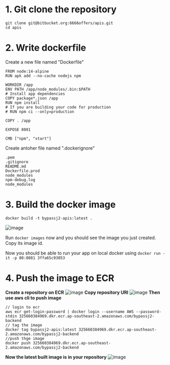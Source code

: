 # 1. Git clone the repository
```
git clone git@bitbucket.org:6666offers/apis.git
cd apis
```

# 2. Write dockerfile
Create a new file named "Dockerfile"
```
FROM node:14-alpine
RUN apk add --no-cache nodejs npm

WORKDIR /app
ENV PATH /app/node_modules/.bin:$PATH
# Install app dependencies
COPY package*.json /app
RUN npm install
# If you are building your code for production
# RUN npm ci --only=production

COPY . /app

EXPOSE 8081

CMD ["npm", "start"]
```
Create antoher file named ".dockerignore"
```
.pem
.gitignore
README.md
Dockerfile.prod
node_modules
npm-debug.log
node_modules
```
# 3. Build the docker image
```
docker build -t bypassj2-apis:latest .
```
![image](https://user-images.githubusercontent.com/57895489/148267947-c7aa64fe-8810-43d0-a0ac-eae99fe73810.png)

Run ```docker images``` now and you should see the image you just created. Copy its image id.

Now you should be able to run your app on local docker using ```docker run -it -p 80:8081 3ffa65c93053```

# 4. Push the image to ECR
**Create a repository on ECR**
![image](https://user-images.githubusercontent.com/57895489/148268721-f95e017d-8c14-4681-8684-618765daeabb.png)
**Copy repository URI**
![image](https://user-images.githubusercontent.com/57895489/148268861-49b240fd-8a39-47bd-a466-d8c43c4fbb63.png)
**Then use aws cli to push image**
```
// login to ecr
aws ecr get-login-password | docker login --username AWS --password-stdin 325660384969.dkr.ecr.ap-southeast-2.amazonaws.com/bypassj2-backend
// tag the image
docker tag bypassj2-apis:latest 325660384969.dkr.ecr.ap-southeast-2.amazonaws.com/bypassj2-backend
//push thge image
docker push 325660384969.dkr.ecr.ap-southeast-2.amazonaws.com/bypassj2-backend
```
**Now the latest built image is in your repository**
![image](https://user-images.githubusercontent.com/57895489/148270053-bcfb0dc2-dfc9-42f7-a1ba-2e6485804c1a.png)


